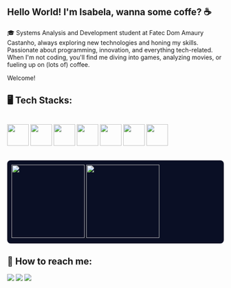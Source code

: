 ## Hello World! I'm Isabela, wanna some coffe? ☕ 
🎓 Systems Analysis and Development student at Fatec Dom Amaury Castanho, always exploring new technologies and honing my skills. Passionate about programming, innovation, and everything tech-related. When I'm not coding, you'll find me diving into games, analyzing movies, or fueling up on (lots of) coffee. 

Welcome!

## 🖥️ Tech Stacks:
<br><img src="https://cdn.jsdelivr.net/gh/devicons/devicon@latest/icons/html5/html5-original.svg" width="50" height="50" /> <img src="https://cdn.jsdelivr.net/gh/devicons/devicon@latest/icons/css3/css3-original.svg" width="50" height="50" /> <img src="https://cdn.jsdelivr.net/gh/devicons/devicon@latest/icons/javascript/javascript-original.svg" width="50" height="50" /> <img src="https://cdn.jsdelivr.net/gh/devicons/devicon@latest/icons/python/python-original.svg" width="50" height="50"/> <img loading="lazy" src="https://cdn.jsdelivr.net/gh/devicons/devicon/icons/java/java-original.svg" width="50" height="50"/>   <img src="https://cdn.jsdelivr.net/gh/devicons/devicon@latest/icons/react/react-original.svg" width="50" height="50" /> <img src="https://cdn.jsdelivr.net/gh/devicons/devicon@latest/icons/azuresqldatabase/azuresqldatabase-original.svg" width="50" height="50" />

<br>

<div style="display: flex; flex-direction: row; background-color: #0a0f25; padding: 10px; border-radius: 8px;">
  <a href="https://github.com/isabmoreeno">
    <img loading="lazy" height="170em" src="https://github-readme-stats.vercel.app/api?username=isabmoreeno&show_icons=true&theme=dark&include_all_commits=true&count_private=true&bg_color=0a0f25&title_color=6984fa&text_color=ffffff&icon_color=6984fa&border_color=6984fa"/>
    <img loading="lazy" height="170em" src="https://github-readme-stats.vercel.app/api/top-langs/?username=isabmoreeno&layout=compact&langs_count=7&theme=dark&bg_color=0a0f25&title_color=6984fa&text_color=ffffff&icon_color=2a42ad&border_color=6984fa"/>
  </a>
</div>



## 💬 How to reach me:
<div>
<a href = "mailto:isabelamoreno.souza16@gmail.com"><img loading="lazy" src="https://img.shields.io/badge/Gmail-D14836?style=for-the-badge&logo=gmail&logoColor=white" target="_blank"></a>
<a href="https://www.instagram.com/isabmoreeno/" target="_blank"><img loading="lazy" src="https://img.shields.io/badge/-Instagram-%23E4405F?style=for-the-badge&logo=instagram&logoColor=white" target="_blank"></a>
<a href="https://www.linkedin.com/in/isabela-moreno-46a21a328/" target="_blank"><img loading="lazy" src="https://img.shields.io/badge/-LinkedIn-%230077B5?style=for-the-badge&logo=linkedin&logoColor=white" target="_blank"></a>   

</div>

<br>




  
